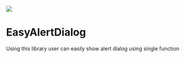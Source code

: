 [![](https://jitpack.io/v/ashishgkwd534/EasyAlertDialog.svg)](https://jitpack.io/#ashishgkwd534/EasyAlertDialog)
# EasyAlertDialog
Using this library user can easily show alert dialog using single function
